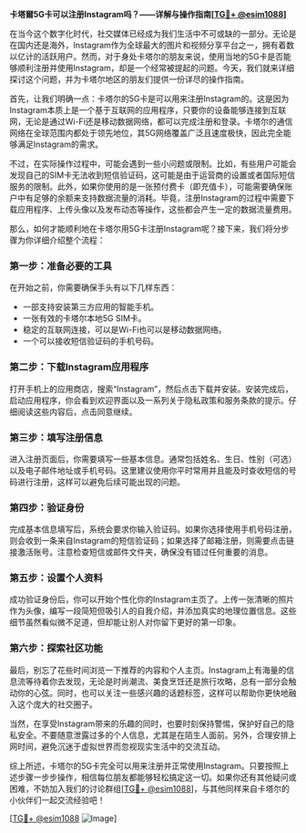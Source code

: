 **卡塔爾5G卡可以注册Instagram吗？——详解与操作指南[[TG💪+ @esim1088](https://t.me/s/esim1088)]**

在当今这个数字化时代，社交媒体已经成为我们生活中不可或缺的一部分。无论是在国内还是海外，Instagram作为全球最大的图片和视频分享平台之一，拥有着数以亿计的活跃用户。然而，对于身处卡塔尔的朋友来说，使用当地的5G卡是否能够顺利注册并使用Instagram，却是一个经常被提起的问题。今天，我们就来详细探讨这个问题，并为卡塔尔地区的朋友们提供一份详尽的操作指南。

首先，让我们明确一点：卡塔尔的5G卡是可以用来注册Instagram的。这是因为Instagram本质上是一个基于互联网的应用程序，只要你的设备能够连接到互联网，无论是通过Wi-Fi还是移动数据网络，都可以完成注册和登录。卡塔尔的通信网络在全球范围内都处于领先地位，其5G网络覆盖广泛且速度极快，因此完全能够满足Instagram的需求。

不过，在实际操作过程中，可能会遇到一些小问题或限制。比如，有些用户可能会发现自己的SIM卡无法收到短信验证码，这可能是由于运营商的设置或者国际短信服务的限制。此外，如果你使用的是一张预付费卡（即充值卡），可能需要确保账户中有足够的余额来支持数据流量的消耗。毕竟，注册Instagram的过程中需要下载应用程序、上传头像以及发布动态等操作，这些都会产生一定的数据流量费用。

那么，如何才能顺利地在卡塔尔用5G卡注册Instagram呢？接下来，我们将分步骤为你详细介绍整个流程：

### 第一步：准备必要的工具

在开始之前，你需要确保手头有以下几样东西：
- 一部支持安装第三方应用的智能手机。
- 一张有效的卡塔尔本地5G SIM卡。
- 稳定的互联网连接，可以是Wi-Fi也可以是移动数据网络。
- 一个可以接收短信验证码的手机号码。

### 第二步：下载Instagram应用程序

打开手机上的应用商店，搜索“Instagram”，然后点击下载并安装。安装完成后，启动应用程序，你会看到欢迎界面以及一系列关于隐私政策和服务条款的提示。仔细阅读这些内容后，点击同意继续。

### 第三步：填写注册信息

进入注册页面后，你需要填写一些基本信息。通常包括姓名、生日、性别（可选）以及电子邮件地址或手机号码。这里建议使用你平时常用并且能及时查收短信的号码进行注册，这样可以避免后续可能出现的问题。

### 第四步：验证身份

完成基本信息填写后，系统会要求你输入验证码。如果你选择使用手机号码注册，则会收到一条来自Instagram的短信验证码；如果选择了邮箱注册，则需要点击链接激活账号。注意检查短信或邮件文件夹，确保没有错过任何重要的消息。

### 第五步：设置个人资料

成功验证身份后，你可以开始个性化你的Instagram主页了。上传一张清晰的照片作为头像，编写一段简短但吸引人的自我介绍，并添加真实的地理位置信息。这些细节虽然看似微不足道，但却能让别人对你留下更好的第一印象。

### 第六步：探索社区功能

最后，别忘了花些时间浏览一下推荐的内容和个人主页。Instagram上有海量的信息流等待着你去发现，无论是时尚潮流、美食烹饪还是旅行攻略，总有一部分会触动你的心弦。同时，也可以关注一些感兴趣的话题标签，这样可以帮助你更快地融入这个庞大的社交圈子。

当然，在享受Instagram带来的乐趣的同时，也要时刻保持警惕，保护好自己的隐私安全。不要随意泄露过多的个人信息，尤其是在陌生人面前。另外，合理安排上网时间，避免沉迷于虚拟世界而忽视现实生活中的交流互动。

综上所述，卡塔尔的5G卡完全可以用来注册并正常使用Instagram。只要按照上述步骤一步步操作，相信每位朋友都能够轻松搞定这一切。如果你还有其他疑问或困难，不妨加入我们的讨论群组[[TG💪+ @esim1088](https://t.me/s/esim1088)]，与其他同样来自卡塔尔的小伙伴们一起交流经验吧！

[[TG💪+ @esim1088](https://t.me/s/esim1088) ![Image](https://i.postimg.cc/4NQfJmqS/Snipaste-2025-05-13-00-14-12.png)]
